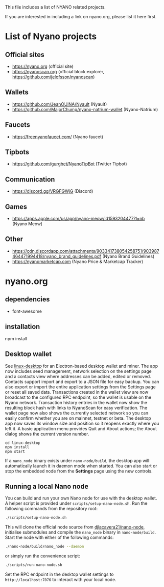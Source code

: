 This file includes a list of NYANO related projects.

If you are interested in including a link on nyano.org, please list it here first.

# List of Nyano projects
## Official sites
* https://nyano.org (official site)
* https://nyanoscan.org (official block explorer, https://github.com/jelofsson/nyanoscan)

## Wallets
* https://github.com/JeanOUINA/Nyault (Nyault)
* https://github.com/MajorChump/nyano-natrium-wallet (Nyano-Natrium)

## Faucets
* https://freenyanofaucet.com/ (Nyano faucet)

## Tipbots
* https://github.com/gurghet/NyanoTipBot (Twitter Tipbot)

## Communication
* https://discord.gg/VRGFGWjG (Discord)

## Games
* https://apps.apple.com/us/app/nyano-meow/id1593204477?l=nb (Nyano Meow)

## Other
* https://cdn.discordapp.com/attachments/903341738054258751/903987464471994418/nyano_brand_guidelines.pdf (Nyano Brand Guidelines)
* https://nyanomarketcap.com (Nyano Price & Marketcap Tracker)

# nyano.org
## dependencies
* font-awesome

## installation
npm install
## Desktop wallet
See [linux-desktop](linux-desktop/) for an Electron-based desktop wallet and miner.
The app now includes seed management, network selection on the settings page and a contacts view
where addresses can be added, edited or removed. Contacts support import and export
to a JSON file for easy backup.
You can also export or import the entire application settings from the Settings
page or reset all saved data. Transactions created in the wallet view are now
broadcast to the configured RPC endpoint, so the wallet is usable on the Nyano
network.
Transaction history entries in the wallet now show the resulting block hash with
links to NyanoScan for easy verification.
The wallet page now also shows the currently selected network so you can easily
confirm whether you are on mainnet, testnet or beta.
The desktop app now saves its window size and position so it reopens exactly
where you left it. A basic application menu provides Quit and About actions; the
About dialog shows the current version number.

```
cd linux-desktop
npm install
npm start
```

If a `nano_node` binary exists under `nano-node/build`, the desktop app
will automatically launch it in daemon mode when started. You can also
start or stop the embedded node from the **Settings** page using the new
controls.

## Running a local Nano node
You can build and run your own Nano node for use with the desktop wallet.
A helper script is provided under `scripts/setup-nano-node.sh`.
Run the following commands from the repository root:

```bash
./scripts/setup-nano-node.sh
```

This will clone the official node source from [djlacavera21/nano-node](https://github.com/djlacavera21/nano-node.git),
initialise submodules and compile the `nano_node` binary in `nano-node/build`.
Start the node with either of the following commands:

```bash
./nano-node/build/nano_node --daemon
```

or simply run the convenience script:

```bash
./scripts/run-nano-node.sh
```

Set the RPC endpoint in the desktop wallet settings to `http://localhost:7076` to
interact with your local node.
